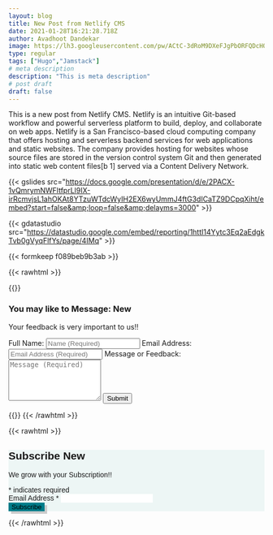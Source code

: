 ```yaml
---
layout: blog
title: New Post from Netlify CMS
date: 2021-01-28T16:21:28.718Z
author: Avadhoot Dandekar
image: https://lh3.googleusercontent.com/pw/ACtC-3dRoM9DXeFJgPbORFQDcHOM_jVUcy9P7HeGFjLso7Psj5LReyaVcLNuHFIzyqBdcR7yv59cXFnQxSPSBHy2mTHCd91vhYLI_NbotocXYa3MnuWQKEkjU6zeCUx3xmpQWRe5hR5vdAQA8UBQ53evrPWYKw=w1221-h754-no
type: regular
tags: ["Hugo","Jamstack"]
# meta description
description: "This is meta description"
# post draft
draft: false
---
```


<p><span class="firstcharacter">T</span>his is a new post from Netlify CMS. Netlify is an intuitive Git-based workflow and powerful serverless platform to build, deploy, and collaborate on web apps. Netlify is a San Francisco-based cloud computing company that offers hosting and serverless backend services for web applications and static websites. The company provides hosting for websites whose source files are stored in the version control system Git and then generated into static web content files[b 1] served via a Content Delivery Network.</p>

{{< gslides src="https://docs.google.com/presentation/d/e/2PACX-1vQmrymNWFltfprLl9IX-irRcmvjsL1ahOKAt8YTzuWTdcWyIH2EX6wyUmmJ4ftG3dICaTZ9DCpqXiht/embed?start=false&amp;loop=false&amp;delayms=3000" >}}

{{< gdatastudio src="https://datastudio.google.com/embed/reporting/1httI14Yytc3Eq2aEdgkTvb0gVyqFlfYs/page/4IMq" >}}

{{< formkeep f089beb9b3ab >}}

{{< rawhtml >}}
<!-- Beginning of Google Form HTML -->
{{<card class="shadow" markdownify="true">}}
### You may like to Message: <span class="badge badge-success">New</span>
Your feedback is very <span class="badge badge-primary">important</span> to us!!
<div class="form-group">
<script type="text/javascript">var submitted=false;</script>
<iframe name="hidden_iframe" id="hidden_iframe" style="display:none;" 
onload="if(submitted) {window.location='/blog/thankyou';}"></iframe>
<form action="https://docs.google.com/forms/u/0/d/e/1FAIpQLSfUzyVr8WD1sCCTygc6sM-YXHDiFpyjUrtSx7IJWu_eMia-NQ/formResponse" method="post" target="hidden_iframe" onsubmit="submitted=true;">
    <label>Full Name:</label>
    <input type="text" class="form-control" placeholder="Name (Required)" name="entry.2262242" required>
    <label>Email Address:</label>
    <input type="email" class="form-control" placeholder="Email Address (Required)" name="entry.2159917" required> 
    <label>Message or Feedback:</label>
    <textarea rows="5" class="form-control" placeholder="Message (Required)" name="entry.2898603" required></textarea>
    <button class="btn btn-primary btn-lg mt-2" type="submit" >Submit</button>     
</form>
</div>
{{</card>}}
{{< /rawhtml >}}

{{< rawhtml >}}
<!-- Begin Mailchimp Signup Form -->
<link href="//cdn-images.mailchimp.com/embedcode/classic-10_7.css" rel="stylesheet" type="text/css">
<style type="text/css">
	#mc_embed_signup{background:#edf6f5; clear:left; font:14px Helvetica,Arial,sans-serif; }
    #mc_embed_signup input{border: solid 0px #0aa8a7;} 
    #mc_embed_signup input.button{background: #007c89; box-shadow: 5px 5px #ccc;}
	/* Add your own Mailchimp form style overrides in your site stylesheet or in this style block.
	   We recommend moving this block and the preceding CSS link to the HEAD of your HTML file. */
</style>
<div class="card shadow">
<div class="card-body mb-0 mt-2">
<div id="mc_embed_signup">
<form action="https://gmail.us1.list-manage.com/subscribe/post?u=b33049064bcf732649ac9ac4a&amp;id=a5c7c78972" method="post" id="mc-embedded-subscribe-form" name="mc-embedded-subscribe-form" class="validate" target="_blank" novalidate>
    <div id="mc_embed_signup_scroll">
	<h2>Subscribe <span class="badge badge-success">New</span></h2>
    <p>We grow with your <span class="badge badge-primary">Subscription!!</span></p>
<div class="indicates-required"><span class="asterisk">*</span> indicates required</div>
<div class="mc-field-group">
	<label for="mce-EMAIL">Email Address  <span class="asterisk">*</span>
</label>
	<input type="email" class="form-control" value="" name="EMAIL" class="required email" id="mce-EMAIL">
</div>
	<div id="mce-responses" class="clear">
		<div class="response" id="mce-error-response" style="display:none"></div>
		<div class="response" id="mce-success-response" style="display:none"></div>
	</div>    <!-- real people should not fill this in and expect good things - do not remove this or risk form bot signups-->
    <div style="position: absolute; left: -5000px;" aria-hidden="true"><input type="text" name="b_b33049064bcf732649ac9ac4a_a5c7c78972" tabindex="-1" value=""></div>
    <div class="clear"><input type="submit" value="Subscribe" name="subscribe" id="mc-embedded-subscribe" class="button btn-primary btn-lg"></div>
    </div>
</form>
</div>
</div>
</div>
<!--End mc_embed_signup-->
{{< /rawhtml >}}